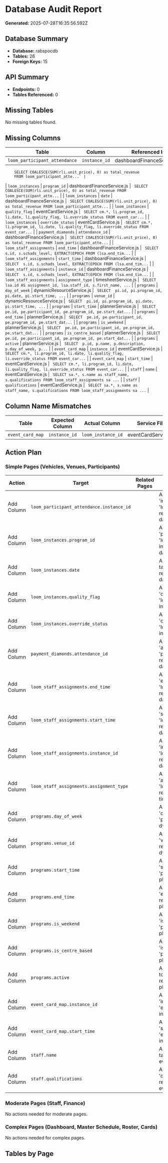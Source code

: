 # Database Audit Report

**Generated:** 2025-07-28T16:35:56.592Z

## Database Summary

- **Database:** rabspocdb
- **Tables:** 26
- **Foreign Keys:** 15

## API Summary

- **Endpoints:** 0
- **Tables Referenced:** 0

## Missing Tables

No missing tables found.

## Missing Columns

| Table | Column | Referenced In | Query |
|-------|--------|--------------|-------|
| `loom_participant_attendance` | `instance_id` | dashboardFinanceService.js | `
        SELECT COALESCE(SUM(rli.unit_price), 0) as total_revenue
        FROM loom_participant_atte...` |
| `loom_instances` | `program_id` | dashboardFinanceService.js | `
        SELECT COALESCE(SUM(rli.unit_price), 0) as total_revenue
        FROM loom_participant_atte...` |
| `loom_instances` | `date` | dashboardFinanceService.js | `
        SELECT COALESCE(SUM(rli.unit_price), 0) as total_revenue
        FROM loom_participant_atte...` |
| `loom_instances` | `quality_flag` | eventCardService.js | `
      SELECT cm.*, li.program_id, li.date, li.quality_flag, li.override_status
      FROM event_car...` |
| `loom_instances` | `override_status` | eventCardService.js | `
      SELECT cm.*, li.program_id, li.date, li.quality_flag, li.override_status
      FROM event_car...` |
| `payment_diamonds` | `attendance_id` | dashboardFinanceService.js | `
        SELECT COALESCE(SUM(rli.unit_price), 0) as total_revenue
        FROM loom_participant_atte...` |
| `loom_staff_assignments` | `end_time` | dashboardFinanceService.js | `
        SELECT 
          s.id,
          s.schads_level,
          EXTRACT(EPOCH FROM (lsa.end_tim...` |
| `loom_staff_assignments` | `start_time` | dashboardFinanceService.js | `
        SELECT 
          s.id,
          s.schads_level,
          EXTRACT(EPOCH FROM (lsa.end_tim...` |
| `loom_staff_assignments` | `instance_id` | dashboardFinanceService.js | `
        SELECT 
          s.id,
          s.schads_level,
          EXTRACT(EPOCH FROM (lsa.end_tim...` |
| `loom_staff_assignments` | `assignment_type` | timesheetService.js | `
        SELECT 
          lsa.id AS assignment_id,
          lsa.staff_id,
          s.first_name,
...` |
| `programs` | `day_of_week` | dynamicResourceService.js | `
      SELECT 
        pi.id,
        pi.program_id,
        pi.date,
        pi.start_time,
       ...` |
| `programs` | `venue_id` | dynamicResourceService.js | `
      SELECT 
        pi.id,
        pi.program_id,
        pi.date,
        pi.start_time,
       ...` |
| `programs` | `start_time` | plannerService.js | `
      SELECT 
        pe.id,
        pe.participant_id,
        pe.program_id,
        pe.start_dat...` |
| `programs` | `end_time` | plannerService.js | `
      SELECT 
        pe.id,
        pe.participant_id,
        pe.program_id,
        pe.start_dat...` |
| `programs` | `is_weekend` | plannerService.js | `
      SELECT 
        pe.id,
        pe.participant_id,
        pe.program_id,
        pe.start_dat...` |
| `programs` | `is_centre_based` | plannerService.js | `
      SELECT 
        pe.id,
        pe.participant_id,
        pe.program_id,
        pe.start_dat...` |
| `programs` | `active` | plannerService.js | `
      SELECT 
        p.id,
        p.name,
        p.description,
        p.day_of_week,
        p...` |
| `event_card_map` | `instance_id` | eventCardService.js | `
      SELECT cm.*, li.program_id, li.date, li.quality_flag, li.override_status
      FROM event_car...` |
| `event_card_map` | `start_time` | eventCardService.js | `
      SELECT cm.*, li.program_id, li.date, li.quality_flag, li.override_status
      FROM event_car...` |
| `staff` | `name` | eventCardService.js | `
      SELECT sa.*, s.name as staff_name, s.qualifications
      FROM loom_staff_assignments sa
    ...` |
| `staff` | `qualifications` | eventCardService.js | `
      SELECT sa.*, s.name as staff_name, s.qualifications
      FROM loom_staff_assignments sa
    ...` |

## Column Name Mismatches

| Table | Expected Column | Actual Column | Service File |
|-------|----------------|---------------|-------------|
| `event_card_map` | `instance_id` | `loom_instance_id` | eventCardService.js |

## Action Plan

### Simple Pages (Vehicles, Venues, Participants)

| Action | Target | Related Pages | Description |
|--------|--------|--------------|-------------|
| Add Column | `loom_participant_attendance.instance_id` |  | Add missing column 'instance_id' to table 'loom_participant_attendance' referenced in dashboardFinanceService.js |
| Add Column | `loom_instances.program_id` |  | Add missing column 'program_id' to table 'loom_instances' referenced in dashboardFinanceService.js |
| Add Column | `loom_instances.date` |  | Add missing column 'date' to table 'loom_instances' referenced in dashboardFinanceService.js |
| Add Column | `loom_instances.quality_flag` |  | Add missing column 'quality_flag' to table 'loom_instances' referenced in eventCardService.js |
| Add Column | `loom_instances.override_status` |  | Add missing column 'override_status' to table 'loom_instances' referenced in eventCardService.js |
| Add Column | `payment_diamonds.attendance_id` |  | Add missing column 'attendance_id' to table 'payment_diamonds' referenced in dashboardFinanceService.js |
| Add Column | `loom_staff_assignments.end_time` |  | Add missing column 'end_time' to table 'loom_staff_assignments' referenced in dashboardFinanceService.js |
| Add Column | `loom_staff_assignments.start_time` |  | Add missing column 'start_time' to table 'loom_staff_assignments' referenced in dashboardFinanceService.js |
| Add Column | `loom_staff_assignments.instance_id` |  | Add missing column 'instance_id' to table 'loom_staff_assignments' referenced in dashboardFinanceService.js |
| Add Column | `loom_staff_assignments.assignment_type` |  | Add missing column 'assignment_type' to table 'loom_staff_assignments' referenced in timesheetService.js |
| Add Column | `programs.day_of_week` |  | Add missing column 'day_of_week' to table 'programs' referenced in dynamicResourceService.js |
| Add Column | `programs.venue_id` |  | Add missing column 'venue_id' to table 'programs' referenced in dynamicResourceService.js |
| Add Column | `programs.start_time` |  | Add missing column 'start_time' to table 'programs' referenced in plannerService.js |
| Add Column | `programs.end_time` |  | Add missing column 'end_time' to table 'programs' referenced in plannerService.js |
| Add Column | `programs.is_weekend` |  | Add missing column 'is_weekend' to table 'programs' referenced in plannerService.js |
| Add Column | `programs.is_centre_based` |  | Add missing column 'is_centre_based' to table 'programs' referenced in plannerService.js |
| Add Column | `programs.active` |  | Add missing column 'active' to table 'programs' referenced in plannerService.js |
| Add Column | `event_card_map.instance_id` |  | Add missing column 'instance_id' to table 'event_card_map' referenced in eventCardService.js |
| Add Column | `event_card_map.start_time` |  | Add missing column 'start_time' to table 'event_card_map' referenced in eventCardService.js |
| Add Column | `staff.name` |  | Add missing column 'name' to table 'staff' referenced in eventCardService.js |
| Add Column | `staff.qualifications` |  | Add missing column 'qualifications' to table 'staff' referenced in eventCardService.js |

### Moderate Pages (Staff, Finance)

No actions needed for moderate pages.

### Complex Pages (Dashboard, Master Schedule, Roster, Cards)

No actions needed for complex pages.

## Tables by Page

